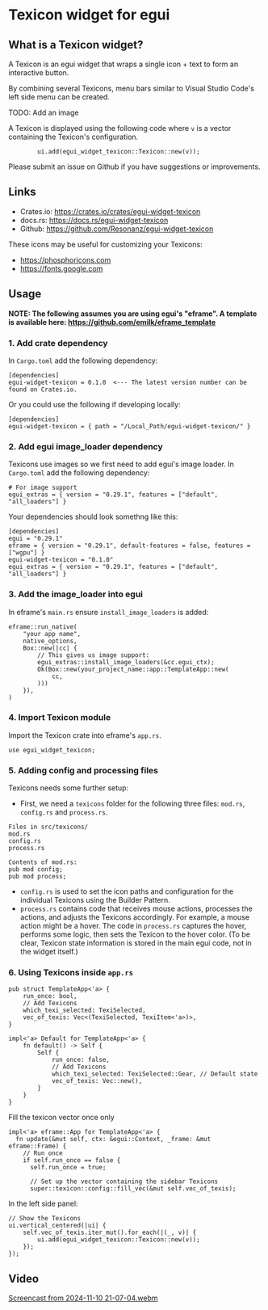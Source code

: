 # Texicon widget for egui
## What is a Texicon widget?
A Texicon is an egui widget that wraps a single icon + text to form an interactive button.

By combining several Texicons, menu bars similar to Visual Studio Code's left side menu can be created.

TODO: Add an image

A Texicon is displayed using the following code where ```v``` is a vector containing the Texicon's configuration.
```
        ui.add(egui_widget_texicon::Texicon::new(v));
```
Please submit an issue on Github if you have suggestions or improvements.

## Links

* Crates.io: https://crates.io/crates/egui-widget-texicon
* docs.rs: https://docs.rs/egui-widget-texicon
* Github: https://github.com/Resonanz/egui-widget-texicon

These icons may be useful for customizing your Texicons:

* https://phosphoricons.com
* https://fonts.google.com

## Usage

**NOTE: The following assumes you are using egui's "eframe". A template is available here: https://github.com/emilk/eframe_template**

### 1. Add crate dependency
In ```Cargo.toml``` add the following dependency:
```
[dependencies]
egui-widget-texicon = 0.1.0  <--- The latest version number can be found on Crates.io.
```
Or you could use the following if developing locally:
```
[dependencies]
egui-widget-texicon = { path = "/Local_Path/egui-widget-texicon/" }
```

### 2. Add egui image_loader dependency
Texicons use images so we first need to add egui's image loader. In ```Cargo.toml``` add the following dependency:
```
# For image support
egui_extras = { version = "0.29.1", features = ["default", "all_loaders"] }
```
Your dependencies should look somethng like this:
```
[dependencies]
egui = "0.29.1"
eframe = { version = "0.29.1", default-features = false, features = ["wgpu"] }
egui-widget-texicon = "0.1.0"
egui_extras = { version = "0.29.1", features = ["default", "all_loaders"] }
```

### 3. Add the image_loader into egui
In eframe's ```main.rs``` ensure ```install_image_loaders``` is added:
```
eframe::run_native(
    "your app name",
    native_options,
    Box::new(|cc| {
        // This gives us image support:
        egui_extras::install_image_loaders(&cc.egui_ctx);
        Ok(Box::new(your_project_name::app::TemplateApp::new(
            cc,
        )))
    }),
)
```
### 4. Import Texicon module
Import the Texicon crate into eframe's ```app.rs```.
```
use egui_widget_texicon;
```
### 5. Adding config and processing files
Texicons needs some further setup:

* First, we need a ```texicons``` folder for the following three files: ```mod.rs```, ```config.rs``` and ```process.rs```.

```
Files in src/texicons/
mod.rs
config.rs
process.rs

Contents of mod.rs:
pub mod config;
pub mod process;
```
* ```config.rs``` is used to set the icon paths and configuration for the individual Texicons using the Builder Pattern.
* ```process.rs``` contains code that receives mouse actions, processes the actions, and adjusts the Texicons accordingly. For example, a mouse action might be a hover. The code in ```process.rs``` captures the hover, performs some logic, then sets the Texicon to the hover color. (To be clear, Texicon state information is stored in the main egui code, not in the widget itself.)

### 6. Using Texicons inside ```app.rs```

```
pub struct TemplateApp<'a> {
    run_once: bool,
    // Add Texicons
    which_texi_selected: TexiSelected,
    vec_of_texis: Vec<(TexiSelected, TexiItem<'a>)>,
}

impl<'a> Default for TemplateApp<'a> {
    fn default() -> Self {
        Self {
            run_once: false,
            // Add Texicons
            which_texi_selected: TexiSelected::Gear, // Default state
            vec_of_texis: Vec::new(),
        }
    }
}
```
Fill the texicon vector once only
```
impl<'a> eframe::App for TemplateApp<'a> {
  fn update(&mut self, ctx: &egui::Context, _frame: &mut eframe::Frame) {
    // Run once
    if self.run_once == false {
      self.run_once = true;

      // Set up the vector containing the sidebar Texicons
      super::texicon::config::fill_vec(&mut self.vec_of_texis);
```
In the left side panel:
```
// Show the Texicons
ui.vertical_centered(|ui| {
    self.vec_of_texis.iter_mut().for_each(|(_, v)| {
        ui.add(egui_widget_texicon::Texicon::new(v));
    });
});
```

## Video
[Screencast from 2024-11-10 21-07-04.webm](https://github.com/user-attachments/assets/9beadb56-4573-498f-b11f-9e0dac7cdb5a)
